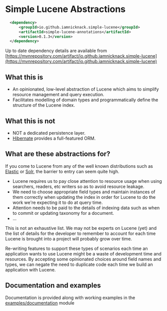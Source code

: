 # Simple Lucene Abstractions

[//]: # (![example workflow]&#40;https://github.com/iamnicknack/simple-lucene/actions/workflows/maven/badge.svg&#41;)

```xml
  <dependency>
      <groupId>io.github.iamnicknack.simple-lucene</groupId>
      <artifactId>simple-lucene-annotations</artifactId>
      <version>0.1.3</version>
  </dependency>
```
Up to date dependency details are available from [https://mvnrepository.com/artifact/io.github.iamnicknack.simple-lucene](https://mvnrepository.com/artifact/io.github.iamnicknack.simple-lucene) 

## What this is

* An opinionated, low-level abstraction of Lucene which aims to simplify resource management and query execution.
* Facilitates modelling of domain types and programmatically define the structure of the Lucene index.

## What this is not

* NOT a dedicated persistence layer.
* [Hibernate](https://docs.jboss.org/hibernate/search/6.1/reference/en-US/html_single/) provides a full-featured
  ORM.

## What are these abstractions for?

If you come to Lucene from any of the well known distributions such as [Elastic](https://elastic.co) or
[Solr](https://solr.apache.org), the barrier to entry can seem quite high.

* Lucene requires us to pay close attention to resource usage when using searchers, readers, etc writers so as to
  avoid resource leakage.
* We need to choose appropriate field types and maintain instances of them correctly when updating the index
  in order for Lucene to do the work we're expecting it to do at query time.
* Attention needs to be paid to the details of indexing data such as when to commit or updating taxonomy for
  a document.
* ...

This is not an exhaustive list. We may not be experts on Lucene (yet) and the list of details for the
developer to remember to account for each time Lucene is brought into a project will probably grow over time.

Re-writing features to support these types of scenarios each time an application wants to use Lucene might be a
waste of development time and resources. By accepting some opinionated choices around field names and types, we
can negate the need to duplicate code each time we build an application with Lucene.

## Documentation and examples

Documentation is provided along with working examples in the [examples/documentation](examples/documentation/README.md)
module